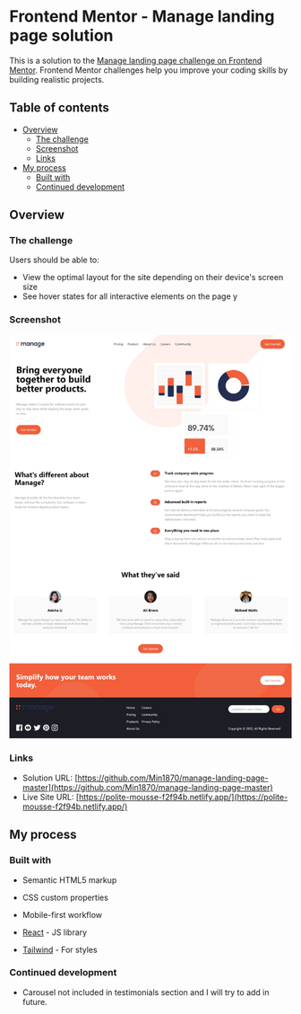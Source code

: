 # Frontend Mentor - Manage landing page solution

This is a solution to the [Manage landing page challenge on Frontend Mentor](https://www.frontendmentor.io/challenges/manage-landing-page-SLXqC6P5). Frontend Mentor challenges help you improve your coding skills by building realistic projects. 

## Table of contents

- [Overview](#overview)
  - [The challenge](#the-challenge)
  - [Screenshot](#screenshot)
  - [Links](#links)
- [My process](#my-process)
  - [Built with](#built-with)
  - [Continued development](#continued-development)
 




## Overview

### The challenge

Users should be able to:

- View the optimal layout for the site depending on their device's screen size
- See hover states for all interactive elements on the page
y

### Screenshot

![](./screenshot.jpeg)


### Links

- Solution URL: [https://github.com/Min1870/manage-landing-page-master](https://github.com/Min1870/manage-landing-page-master)
- Live Site URL: [https://polite-mousse-f2f94b.netlify.app/](https://polite-mousse-f2f94b.netlify.app/)

## My process

### Built with

- Semantic HTML5 markup
- CSS custom properties
- Mobile-first workflow
- [React](https://reactjs.org/) - JS library

- [Tailwind](https://tailwindcss.com/) - For styles






### Continued development

- Carousel not included in testimonials section and I will try to add in future.





